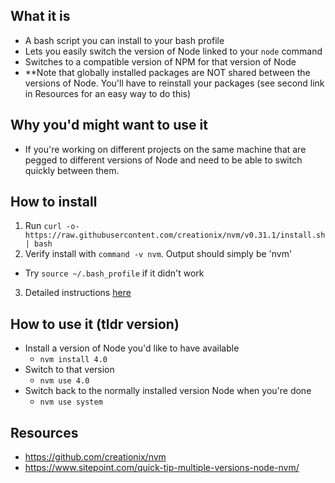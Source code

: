 ## What it is
- A bash script you can install to your bash profile
- Lets you easily switch the version of Node linked to your `node` command
- Switches to a compatible version of NPM for that version of Node
- **Note that globally installed packages are NOT shared between the versions of Node. You'll have to reinstall your packages (see second link in Resources for an easy way to do this)

## Why you'd might want to use it
- If you're working on different projects on the same machine that are pegged to different versions of Node and need to be able to switch quickly between them.

## How to install
1. Run `curl -o- https://raw.githubusercontent.com/creationix/nvm/v0.31.1/install.sh | bash` 
2. Verify install with `command -v nvm`. Output should simply be 'nvm'
 - Try `source ~/.bash_profile` if it didn't work
3. Detailed instructions [here](https://github.com/creationix/nvm)

## How to use it (tldr version)
- Install a version of Node you'd like to have available
  - `nvm install 4.0`
- Switch to that version
  - `nvm use 4.0`
- Switch back to the normally installed version Node when you're done
  - `nvm use system`

## Resources
- https://github.com/creationix/nvm
- https://www.sitepoint.com/quick-tip-multiple-versions-node-nvm/
